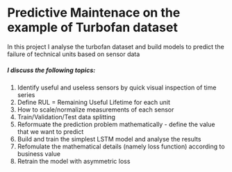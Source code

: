 # Predictive Maintenace on the example of Turbofan dataset

In this project I analyse the turbofan dataset and build models to predict the failure of technical units based on sensor data

##### I discuss the  following topics:

1. Identify useful and useless sensors by quick visual inspection of time series
1. Define RUL = Remaining Useful Lifetime for each unit
1. How to scale/normalize measurements of each sensor
1. Train/Validation/Test data splitting
1. Reformuate the prediction problem mathematically - define the value that we want to predict
1. Build and train the simplest LSTM model and analyse the results
1. Refomulate the mathematical details (namely loss function) according to business value
1. Retrain the model with asymmetric loss

